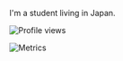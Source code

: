 I'm a student living in Japan.

![Profile views](https://komarev.com/ghpvc/?username=tubuanha)

![Metrics](https://github.com/tubuanha/tubuanha/blob/master/github-metrics.svg)
